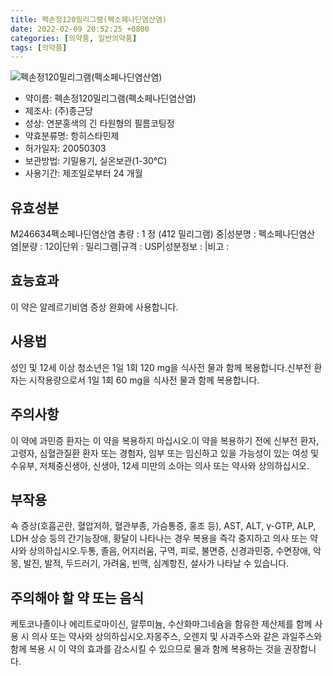 ```yaml
---
title: 펙손정120밀리그램(펙소페나딘염산염)
date: 2022-02-09 20:52:25 +0800
categories: [의약품, 일반의약품]
tags: [의약품]
---
```

![펙손정120밀리그램(펙소페나딘염산염)](https://nedrug.mfds.go.kr/pbp/cmn/itemImageDownload/147428181019400075)

- 약이름: 펙손정120밀리그램(펙소페나딘염산염)
- 제조사: (주)종근당
- 성상: 연분홍색의 긴 타원형의  필름코팅정
- 약효분류명: 항히스타민제
- 허가일자: 20050303
- 보관방법: 기밀용기, 실온보관(1-30℃)
- 사용기간: 제조일로부터 24 개월
## 유효성분
M246634펙소페나딘염산염
총량 : 1 정 (412 밀리그램) 중|성분명 : 펙소페나딘염산염|분량 : 120|단위 : 밀리그램|규격 : USP|성분정보 : |비고 :
## 효능효과
이 약은 알레르기비염 증상 완화에 사용합니다.
## 사용법
성인 및 12세 이상 청소년은 1일 1회 120 mg을 식사전 물과 함께 복용합니다.신부전 환자는 시작용량으로서 1일 1회 60 mg을 식사전 물과 함께 복용합니다.
## 주의사항
이 약에 과민증 환자는 이 약을 복용하지 마십시오.이 약을 복용하기 전에 신부전 환자, 고령자, 심혈관질환 환자 또는 경험자, 임부 또는 임신하고 있을 가능성이 있는 여성 및 수유부, 저체중신생아, 신생아, 12세 미만의 소아는 의사 또는 약사와 상의하십시오.
## 부작용
쇽 증상(호흡곤란, 혈압저하, 혈관부종, 가슴통증, 홍조 등), AST, ALT, γ-GTP, ALP, LDH 상승 등의 간기능장애, 황달이 나타나는 경우 복용을 즉각 중지하고 의사 또는 약사와 상의하십시오.두통, 졸음, 어지러움, 구역, 피로, 불면증, 신경과민증, 수면장애, 악몽, 발진, 발적, 두드러기, 가려움, 빈맥, 심계항진, 설사가 나타날 수 있습니다.
## 주의해야 할 약 또는 음식
케토코나졸이나 에리트로마이신, 알루미늄, 수산화마그네슘을 함유한 제산제를 함께 사용 시 의사 또는 약사와 상의하십시오.자몽주스, 오렌지 및 사과주스와 같은 과일주스와 함께 복용 시 이 약의 효과를 감소시킬 수 있으므로 물과 함께 복용하는 것을 권장합니다.
